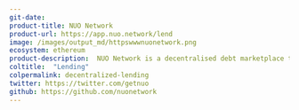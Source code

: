 ```yaml
---
git-date:
product-title: NUO Network
product-url: https://app.nuo.network/lend
image: /images/output_md/httpswwwnuonetwork.png
ecosystem: ethereum
product-description:  NUO Network is a decentralised debt marketplace that connects lenders and borrowers using smart contracts.
coltitle:  "Lending"
colpermalink: decentralized-lending
twitter: https://twitter.com/getnuo
github: https://github.com/nuonetwork
---
```

